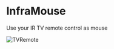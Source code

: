 # InfraMouse
Use your IR TV remote control as mouse

![TVRemote](https://www.lifewire.com/thmb/_SqbqfmlY4FNndyhGD3LmlTsm9Q=/1500x972/filters:no_upscale():max_bytes(150000):strip_icc()/ge-logitech-rca-remotes-amzn-xxx-5b2425d9a9d4f900374f4b78.jpg)
